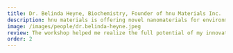 ```yaml
---
title: Dr. Belinda Heyne, Biochemistry, Founder of hnu Materials Inc.
description: hnu materials is offering novel nanomaterials for environmental cleaning solutions. Dr. Belinda Heyne founded hnu materials.
image: /images/people/dr.belinda-heyne.jpeg
review: The workshop helped me realize the full potential of my innovation. It taught me valuable tips that are applicable for commercialization and also my everyday life. I wanted to thank you very much [Orly] for the workshop.
order: 2
---
```

